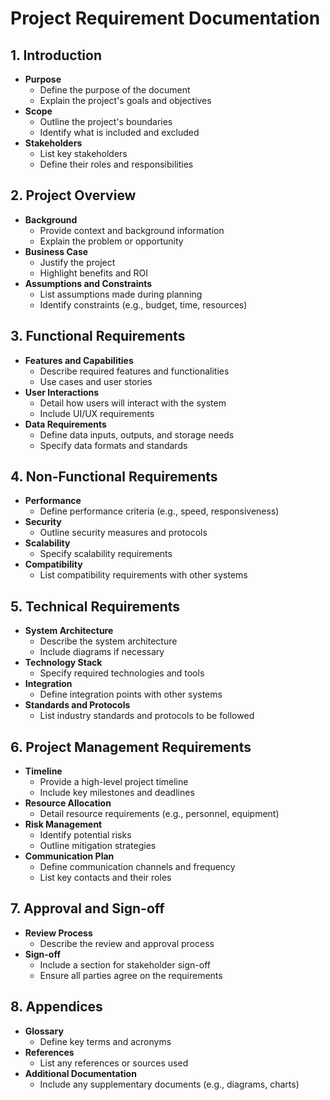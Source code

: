 # Project Requirement Documentation

## **1. Introduction**
   - **Purpose**
     - Define the purpose of the document
     - Explain the project's goals and objectives
   - **Scope**
     - Outline the project's boundaries
     - Identify what is included and excluded
   - **Stakeholders**
     - List key stakeholders
     - Define their roles and responsibilities

## **2. Project Overview**
   - **Background**
     - Provide context and background information
     - Explain the problem or opportunity
   - **Business Case**
     - Justify the project
     - Highlight benefits and ROI
   - **Assumptions and Constraints**
     - List assumptions made during planning
     - Identify constraints (e.g., budget, time, resources)

## **3. Functional Requirements**
   - **Features and Capabilities**
     - Describe required features and functionalities
     - Use cases and user stories
   - **User Interactions**
     - Detail how users will interact with the system
     - Include UI/UX requirements
   - **Data Requirements**
     - Define data inputs, outputs, and storage needs
     - Specify data formats and standards

## **4. Non-Functional Requirements**
   - **Performance**
     - Define performance criteria (e.g., speed, responsiveness)
   - **Security**
     - Outline security measures and protocols
   - **Scalability**
     - Specify scalability requirements
   - **Compatibility**
     - List compatibility requirements with other systems

## **5. Technical Requirements**
   - **System Architecture**
     - Describe the system architecture
     - Include diagrams if necessary
   - **Technology Stack**
     - Specify required technologies and tools
   - **Integration**
     - Define integration points with other systems
   - **Standards and Protocols**
     - List industry standards and protocols to be followed

## **6. Project Management Requirements**
   - **Timeline**
     - Provide a high-level project timeline
     - Include key milestones and deadlines
   - **Resource Allocation**
     - Detail resource requirements (e.g., personnel, equipment)
   - **Risk Management**
     - Identify potential risks
     - Outline mitigation strategies
   - **Communication Plan**
     - Define communication channels and frequency
     - List key contacts and their roles

## **7. Approval and Sign-off**
   - **Review Process**
     - Describe the review and approval process
   - **Sign-off**
     - Include a section for stakeholder sign-off
     - Ensure all parties agree on the requirements

## **8. Appendices**
   - **Glossary**
     - Define key terms and acronyms
   - **References**
     - List any references or sources used
   - **Additional Documentation**
     - Include any supplementary documents (e.g., diagrams, charts)

